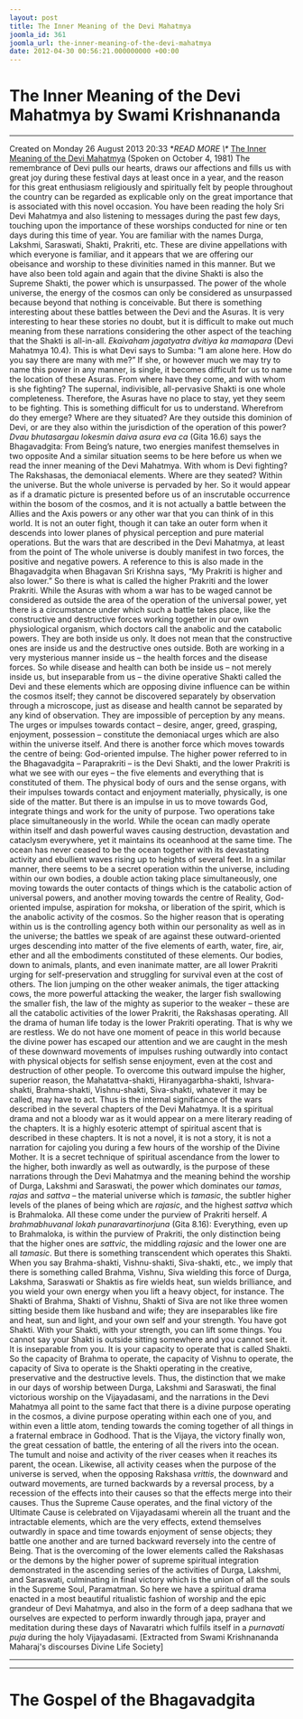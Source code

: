 ```yaml
---
layout: post
title: The Inner Meaning of the Devi Mahatmya
joomla_id: 361
joomla_url: the-inner-meaning-of-the-devi-mahatmya
date: 2012-04-30 00:56:21.000000000 +00:00
---
```

# The Inner Meaning of the Devi Mahatmya by Swami Krishnananda
* * *
Created on Monday 26 August 2013 20:33
**READ MORE \\\** [The Inner Meaning of the Devi Mahatmya](http://www.swami-krishnananda.org/disc/disc_208.html)
(Spoken on October 4, 1981) 
The remembrance of Devi pulls our hearts, draws our affections and fills us with great joy during these festival days at least once in a year, and the reason for this great enthusiasm religiously and spiritually felt by people throughout the country can be regarded as explicable only on the great importance that is associated with this novel occasion.
You have been reading the holy Sri Devi Mahatmya and also listening to messages during the past few days, touching upon the importance of these worships conducted for nine or ten days during this time of year. You are familiar with the names Durga, Lakshmi, Saraswati, Shakti, Prakriti, etc. These are divine appellations with which everyone is familiar, and it appears that we are offering our obeisance and worship to these divinities named in this manner. But we have also been told again and again that the divine Shakti is also the Supreme Shakti, the power which is unsurpassed. The power of the whole universe, the energy of the cosmos can only be considered as unsurpassed because beyond that nothing is conceivable.
But there is something interesting about these battles between the Devi and the Asuras. It is very interesting to hear these stories no doubt, but it is difficult to make out much meaning from these narrations considering the other aspect of the teaching that the Shakti is all-in-all. _Ekaivaham jagatyatra dvitiya ka mamapara_ (Devi Mahatmya 10.4). This is what Devi says to Sumba: “I am alone here. How do you say there are many with me?” If she, or however much we may try to name this power in any manner, is single, it becomes difficult for us to name the location of these Asuras. From where have they come, and with whom is she fighting?
The supernal, indivisible, all-pervasive Shakti is one whole completeness. Therefore, the Asuras have no place to stay, yet they seem to be fighting. This is something difficult for us to understand. Wherefrom do they emerge? Where are they situated? Are they outside this dominion of Devi, or are they also within the jurisdiction of the operation of this power? _Dvau bhutasargau lokesmin daiva asura eva ca_ (Gita 16.6) says the Bhagavadgita: From Being’s nature, two energies manifest themselves in two opposite
And a similar situation seems to be here before us when we read the inner meaning of the Devi Mahatmya. With whom is Devi fighting? The Rakshasas, the demoniacal elements. Where are they seated? Within the universe. But the whole universe is pervaded by her. So it would appear as if a dramatic picture is presented before us of an inscrutable occurrence within the bosom of the cosmos, and it is not actually a battle between the Allies and the Axis powers or any other war that you can think of in this world. It is not an outer fight, though it can take an outer form when it descends into lower planes of physical perception and pure material operations. But the wars that are described in the Devi Mahatmya, at least from the point of
The whole universe is doubly manifest in two forces, the positive and negative powers. A reference to this is also made in the Bhagavadgita when Bhagavan Sri Krishna says, “My Prakriti is higher and also lower.” So there is what is called the higher Prakriti and the lower Prakriti. While the Asuras with whom a war has to be waged cannot be considered as outside the area of the operation of the universal power, yet there is a circumstance under which such a battle takes place, like the constructive and destructive forces working together in our own physiological organism, which doctors call the anabolic and the catabolic powers. They are both inside us only. It does not mean that the constructive ones are inside us and the destructive ones outside. Both are working in a very mysterious manner inside us – the health forces and the disease forces. So while disease and health can both be inside us – not merely inside us, but inseparable from us – the divine operative Shakti called the Devi and these elements which are opposing divine influence can be within the cosmos itself; they cannot be discovered separately by observation through a microscope, just as disease and health cannot be separated by any kind of observation. They are impossible of perception by any means.
The urges or impulses towards contact – desire, anger, greed, grasping, enjoyment, possession – constitute the demoniacal urges which are also within the universe itself. And there is another force which moves towards the centre of being: God-oriented impulse.
The higher power referred to in the Bhagavadgita – Paraprakriti – is the Devi Shakti, and the lower Prakriti is what we see with our eyes – the five elements and everything that is constituted of them. The physical body of ours and the sense organs, with their impulses towards contact and enjoyment materially, physically, is one side of the matter. But there is an impulse in us to move towards God, integrate things and work for the unity of purpose. Two operations take place simultaneously in the world. While the ocean can madly operate within itself and dash powerful waves causing destruction, devastation and cataclysm everywhere, yet it maintains its oceanhood at the same time. The ocean has never ceased to be the ocean together with its devastating activity and ebullient waves rising up to heights of several feet.
In a similar manner, there seems to be a secret operation within the universe, including within our own bodies, a double action taking place simultaneously, one moving towards the outer contacts of things which is the catabolic action of universal powers, and another moving towards the centre of Reality, God-oriented impulse, aspiration for moksha, or liberation of the spirit, which is the anabolic activity of the cosmos.
So the higher reason that is operating within us is the controlling agency both within our personality as well as in the universe; the battles we speak of are against these outward-oriented urges descending into matter of the five elements of earth, water, fire, air, ether and all the embodiments constituted of these elements. Our bodies, down to animals, plants, and even inanimate matter, are all lower Prakriti urging for self-preservation and struggling for survival even at the cost of others. The lion jumping on the other weaker animals, the tiger attacking cows, the more powerful attacking the weaker, the larger fish swallowing the smaller fish, the law of the mighty as superior to the weaker – these are all the catabolic activities of the lower Prakriti, the Rakshasas operating. All the drama of human life today is the lower Prakriti operating. That is why we are restless. We do not have one moment of peace in this world because the divine power has escaped our attention and we are caught in the mesh of these downward movements of impulses rushing outwardly into contact with physical objects for selfish sense enjoyment, even at the cost and destruction of other people.
To overcome this outward impulse the higher, superior reason, the Mahatattva-shakti, Hiranyagarbha-shakti, Ishvara-shakti, Brahma-shakti, Vishnu-shakti, Siva-shakti, whatever it may be called, may have to act.
Thus is the internal significance of the wars described in the several chapters of the Devi Mahatmya. It is a spiritual drama and not a bloody war as it would appear on a mere literary reading of the chapters. It is a highly esoteric attempt of spiritual ascent that is described in these chapters. It is not a novel, it is not a story, it is not a narration for cajoling you during a few hours of the worship of the Divine Mother. It is a secret technique of spiritual ascendance from the lower to the higher, both inwardly as well as outwardly, is the purpose of these narrations through the Devi Mahatmya and the meaning behind the worship of Durga, Lakshmi and Saraswati, the power which dominates our _tamas_, _rajas_ and _sattva_ – the material universe which is _tamasic_, the subtler higher levels of the planes of being which are _rajasic_, and the highest _sattva_ which is Brahmaloka. All these come under the purview of Prakriti herself. _A brahmabhuvanal lokah punaravartinorjuna_ (Gita 8.16): Everything, even up to Brahmaloka, is within the purview of Prakriti, the only distinction being that the higher ones are _sattvic_, the middling _rajasic_ and the lower one are all _tamasic_.
But there is something transcendent which operates this Shakti. When you say Brahma-shakti, Vishnu-shakti, Siva-shakti, etc., we imply that there is something called Brahma, Vishnu, Siva wielding this force of Durga, Lakshma, Saraswati or Shaktis as fire wields heat, sun wields brilliance, and you wield your own energy when you lift a heavy object, for instance. The Shakti of Brahma, Shakti of Vishnu, Shakti of Siva are not like three women sitting beside them like husband and wife; they are inseparables like fire and heat, sun and light, and your own self and your strength. You have got Shakti. With your Shakti, with your strength, you can lift some things. You cannot say your Shakti is outside sitting somewhere and you cannot see it. It is inseparable from you. It is your capacity to operate that is called Shakti. So the capacity of Brahma to operate, the capacity of Vishnu to operate, the capacity of Siva to operate is the Shakti operating in the creative, preservative and the destructive levels.
Thus, the distinction that we make in our days of worship between Durga, Lakshmi and Saraswati, the final victorious worship on the Vijayadasami, and the narrations in the Devi Mahatmya all point to the same fact that there is a divine purpose operating in the cosmos, a divine purpose operating within each one of you, and within even a little atom, tending towards the coming together of all things in a fraternal embrace in Godhood. That is the Vijaya, the victory finally won, the great cessation of battle, the entering of all the rivers into the ocean. The tumult and noise and activity of the river ceases when it reaches its parent, the ocean. Likewise, all activity ceases when the purpose of the universe is served, when the opposing Rakshasa _vrittis_, the downward and outward movements, are turned backwards by a reversal process, by a recession of the effects into their causes so that the effects merge into their causes.
Thus the Supreme Cause operates, and the final victory of the Ultimate Cause is celebrated on Vijayadasami wherein all the truant and the intractable elements, which are the very effects, extend themselves outwardly in space and time towards enjoyment of sense objects; they battle one another and are turned backward reversely into the centre of Being. That is the overcoming of the lower elements called the Rakshasas or the demons by the higher power of supreme spiritual integration demonstrated in the ascending series of the activities of Durga, Lakshmi, and Saraswati, culminating in final victory which is the union of all the souls in the Supreme Soul, Paramatman.
So here we have a spiritual drama enacted in a most beautiful ritualistic fashion of worship and the epic grandeur of Devi Mahatmya, and also in the form of a deep sadhana that we ourselves are expected to perform inwardly through japa, prayer and meditation during these days of Navaratri which fulfils itself in a _purnavati puja_ during the holy Vijayadasami.
[Extracted from Swami Krishnananda Maharaj's discourses Divine Life Society]
* * *
* * *
# The Gospel of the Bhagavadgita

